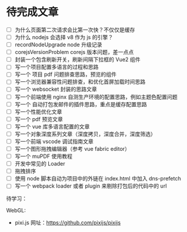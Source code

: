 # 待完成文章

- [ ] 为什么页面第二次请求会比第一次快？不仅仅是缓存
- [ ] 为什么 nodejs 会选择 v8 作为 js 的引擎？
- [ ] recordNodeUpgrade node 升级记录
- [ ] corejsVersionProblem corejs 版本问题，差一点点
- [ ] 封装一个包含刷新开关，刷新间隔下拉框的 Vue2 组件
- [ ] 写一个项目配置多语言的过程和思路
- [ ] 写一个 项目 pdf 问题排查思路，预览的组件
- [ ] 写一个浏览器兼容性问题排查，和优化首屏加载时间思路
- [ ] 写一个 websocket 封装的思路文章
- [ ] 写一个前端使用 nginx 自测生产环境的配置思路，例如主题色配置问题
- [ ] 写一个 自动打包发邮件的插件思路，重点是缓存配置思路
- [ ] 写一个性能优化文章
- [ ] 写一个 pdf 预览文章
- [ ] 写一个 vue 库多语言配置的文章
- [ ] 写一个对象深度系列文章（深度拷贝，深度合并，深度筛选）
- [ ] 写一个前端 vscode 调试指南文章
- [ ] 写一个图形拖拽编辑器（参考 vue fabric editor）
- [ ] 写一个 muPDF 使用教程
- [ ] 开发中常见的 Loader
- [ ] 拖拽排序
- [ ] 使用 node 脚本自动为项目中的外链在 index.html 中加入 dns-prefetch
- [ ] 写一个 webpack loader 或者 plugin 来剔除打包后的代码中的 url

待学习：

WebGL:

- pixi.js 网址：<https://github.com/pixijs/pixijs>
